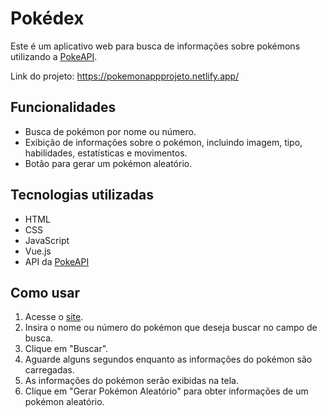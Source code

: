 # Pokédex

Este é um aplicativo web para busca de informações sobre pokémons utilizando a [PokeAPI](https://pokeapi.co/).

Link do projeto: https://pokemonappprojeto.netlify.app/

## Funcionalidades

- Busca de pokémon por nome ou número.
- Exibição de informações sobre o pokémon, incluindo imagem, tipo, habilidades, estatísticas e movimentos.
- Botão para gerar um pokémon aleatório.

## Tecnologias utilizadas

- HTML
- CSS
- JavaScript
- Vue.js
- API da [PokeAPI](https://pokeapi.co/)

## Como usar

1. Acesse o [site](https://pokemonappprojeto.netlify.app/).
2. Insira o nome ou número do pokémon que deseja buscar no campo de busca.
3. Clique em "Buscar".
4. Aguarde alguns segundos enquanto as informações do pokémon são carregadas.
5. As informações do pokémon serão exibidas na tela.
6. Clique em "Gerar Pokémon Aleatório" para obter informações de um pokémon aleatório.
